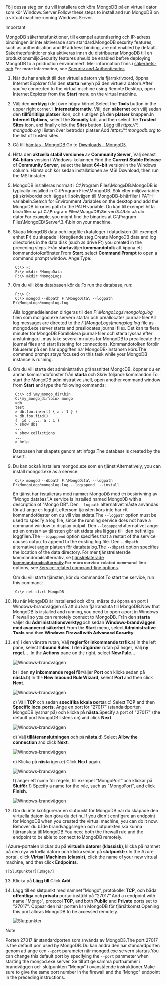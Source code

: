 <span data-ttu-id="67c51-101">Följ dessa steg om du vill installera och köra MongoDB på en virtuell dator som kör Windows Server.</span><span class="sxs-lookup"><span data-stu-id="67c51-101">Follow these steps to install and run MongoDB on a virtual machine running Windows Server.</span></span>

> [!IMPORTANT]
> <span data-ttu-id="67c51-102">MongoDB säkerhetsfunktioner, till exempel autentisering och IP-adress bindningen är inte aktiverade som standard.</span><span class="sxs-lookup"><span data-stu-id="67c51-102">MongoDB security features, such as authentication and IP address binding, are not enabled by default.</span></span> <span data-ttu-id="67c51-103">Säkerhetsfunktioner ska aktiveras innan du distribuerar MongoDB till en produktionsmiljö.</span><span class="sxs-lookup"><span data-stu-id="67c51-103">Security features should be enabled before deploying MongoDB to a production environment.</span></span>  <span data-ttu-id="67c51-104">Mer information finns i [säkerhets- och](http://www.mongodb.org/display/DOCS/Security+and+Authentication).</span><span class="sxs-lookup"><span data-stu-id="67c51-104">For more information, see [Security and Authentication](http://www.mongodb.org/display/DOCS/Security+and+Authentication).</span></span>
>
>

1. <span data-ttu-id="67c51-105">När du har anslutit till den virtuella datorn via fjärrskrivbord, öppna Internet Explorer från den **starta** menyn på den virtuella datorn.</span><span class="sxs-lookup"><span data-stu-id="67c51-105">After you've connected to the virtual machine using Remote Desktop, open Internet Explorer from the **Start** menu on the virtual machine.</span></span>
2. <span data-ttu-id="67c51-106">Välj den **verktyg** i det övre högra hörnet.</span><span class="sxs-lookup"><span data-stu-id="67c51-106">Select the **Tools** button in the upper right corner.</span></span>  <span data-ttu-id="67c51-107">I **Internetalternativ**, Välj den **säkerhet** och välj sedan den **tillförlitliga platser** ikon, och slutligen på den **platser** knappen.</span><span class="sxs-lookup"><span data-stu-id="67c51-107">In **Internet Options**, select the **Security** tab, and then select the **Trusted Sites** icon, and finally click the **Sites** button.</span></span> <span data-ttu-id="67c51-108">Lägg till *https://\*. mongodb.org* i listan över betrodda platser.</span><span class="sxs-lookup"><span data-stu-id="67c51-108">Add *https://\*.mongodb.org* to the list of trusted sites.</span></span>
3. <span data-ttu-id="67c51-109">Gå till [hämtas - MongoDB](https://www.mongodb.com/download-center#community).</span><span class="sxs-lookup"><span data-stu-id="67c51-109">Go to [Downloads - MongoDB](https://www.mongodb.com/download-center#community).</span></span>
4. <span data-ttu-id="67c51-110">Hitta den **aktuella stabil versionen** av **Community Server**, Välj senast **64-bitars** version i Windows-kolumnen.</span><span class="sxs-lookup"><span data-stu-id="67c51-110">Find the **Current Stable Release** of **Community Server**, select the latest **64-bit** version in the Windows column.</span></span> <span data-ttu-id="67c51-111">Hämta och kör sedan installationen av MSI.</span><span class="sxs-lookup"><span data-stu-id="67c51-111">Download, then run the MSI installer.</span></span>
5. <span data-ttu-id="67c51-112">MongoDB installeras normalt i C:\Program Files\MongoDB.</span><span class="sxs-lookup"><span data-stu-id="67c51-112">MongoDB is typically installed in C:\Program Files\MongoDB.</span></span> <span data-ttu-id="67c51-113">Sök efter miljövariabler på skrivbordet och lägga till sökvägen till MongoDB-binärfiler i PATH-variabeln.</span><span class="sxs-lookup"><span data-stu-id="67c51-113">Search for Environment Variables on the desktop and add the MongoDB binaries path to the PATH variable.</span></span> <span data-ttu-id="67c51-114">Du kan till exempel hitta binärfilerna på C:\Program Files\MongoDB\Server\3.4\bin på din dator.</span><span class="sxs-lookup"><span data-stu-id="67c51-114">For example, you might find the binaries at C:\Program Files\MongoDB\Server\3.4\bin on your machine.</span></span>
6. <span data-ttu-id="67c51-115">Skapa MongoDB data och loggfilen kataloger i datadisken (till exempel enhet **F:**) du skapade i föregående steg.</span><span class="sxs-lookup"><span data-stu-id="67c51-115">Create MongoDB data and log directories in the data disk (such as drive **F:**) you created in the preceding steps.</span></span> <span data-ttu-id="67c51-116">Från **starta**väljer **kommandotolk** att öppna ett kommandotolksfönster.</span><span class="sxs-lookup"><span data-stu-id="67c51-116">From **Start**, select **Command Prompt** to open a command prompt window.</span></span>  <span data-ttu-id="67c51-117">Ange:</span><span class="sxs-lookup"><span data-stu-id="67c51-117">Type:</span></span>

        C:\> F:
        F:\> mkdir \MongoData
        F:\> mkdir \MongoLogs
7. <span data-ttu-id="67c51-118">Om du vill köra databasen kör du:</span><span class="sxs-lookup"><span data-stu-id="67c51-118">To run the database, run:</span></span>

        F:\> C:
        C:\> mongod --dbpath F:\MongoData\ --logpath F:\MongoLogs\mongolog.log

    <span data-ttu-id="67c51-119">Alla loggmeddelanden dirigeras till den *F:\MongoLogs\mongolog.log* filen som mongod.exe servern startar och preallocates journal-filer.</span><span class="sxs-lookup"><span data-stu-id="67c51-119">All log messages are directed to the *F:\MongoLogs\mongolog.log* file as mongod.exe server starts and preallocates journal files.</span></span> <span data-ttu-id="67c51-120">Det kan ta flera minuter för MongoDB Förallokera journal-filer och starta lyssna efter anslutningar.</span><span class="sxs-lookup"><span data-stu-id="67c51-120">It may take several minutes for MongoDB to preallocate the journal files and start listening for connections.</span></span> <span data-ttu-id="67c51-121">Kommandotolken förblir fokuserar på den här uppgiften när MongoDB-instansen körs.</span><span class="sxs-lookup"><span data-stu-id="67c51-121">The command prompt stays focused on this task while your MongoDB instance is running.</span></span>
8. <span data-ttu-id="67c51-122">Om du vill starta det administrativa gränssnittet MongoDB, öppnar du en annan kommandofönster från **starta** och Skriv följande kommandon:</span><span class="sxs-lookup"><span data-stu-id="67c51-122">To start the MongoDB administrative shell, open another command window from **Start** and type the following commands:</span></span>

        C:\> cd \my_mongo_dir\bin  
        C:\my_mongo_dir\bin> mongo  
        >db  
        test
        > db.foo.insert( { a : 1 } )  
        > db.foo.find()  
        { _id : ..., a : 1 }  
        > show dbs  
        ...  
        > show collections  
        ...  
        > help  

    <span data-ttu-id="67c51-123">Databasen har skapats genom att infoga.</span><span class="sxs-lookup"><span data-stu-id="67c51-123">The database is created by the insert.</span></span>
9. <span data-ttu-id="67c51-124">Du kan också installera mongod.exe som en tjänst:</span><span class="sxs-lookup"><span data-stu-id="67c51-124">Alternatively, you can install mongod.exe as a service:</span></span>

        C:\> mongod --dbpath F:\MongoData\ --logpath F:\MongoLogs\mongolog.log --logappend  --install

    <span data-ttu-id="67c51-125">En tjänst har installerats med namnet MongoDB med en beskrivning av ”Mongo databas”.</span><span class="sxs-lookup"><span data-stu-id="67c51-125">A service is installed named MongoDB with a description of "Mongo DB".</span></span> <span data-ttu-id="67c51-126">Den `--logpath` alternativet måste användas för att ange en loggfil, eftersom tjänsten körs inte har ett kommandofönster om du vill visa utdata.</span><span class="sxs-lookup"><span data-stu-id="67c51-126">The `--logpath` option must be used to specify a log file, since the running service does not have a command window to display output.</span></span>  <span data-ttu-id="67c51-127">Den `--logappend` alternativet anger att en omstart av tjänsten gör att utdata ska läggas till i den befintliga loggfilen.</span><span class="sxs-lookup"><span data-stu-id="67c51-127">The `--logappend` option specifies that a restart of the service causes output to append to the existing log file.</span></span>  <span data-ttu-id="67c51-128">Den `--dbpath` alternativet anger platsen för datakatalog.</span><span class="sxs-lookup"><span data-stu-id="67c51-128">The `--dbpath` option specifies the location of the data directory.</span></span> <span data-ttu-id="67c51-129">För mer tjänstrelaterade kommandoradsalternativ, se [tjänstrelaterade kommandoradsalternativ][MongoWindowsSvcOptions].</span><span class="sxs-lookup"><span data-stu-id="67c51-129">For more service-related command-line options, see [Service-related command-line options][MongoWindowsSvcOptions].</span></span>

    <span data-ttu-id="67c51-130">Om du vill starta tjänsten, kör du kommandot:</span><span class="sxs-lookup"><span data-stu-id="67c51-130">To start the service, run this command:</span></span>

        C:\> net start MongoDB
10. <span data-ttu-id="67c51-131">Nu när MongoDB är installerad och körs, måste du öppna en port i Windows-brandväggen så att du kan fjärransluta till MongoDB.</span><span class="sxs-lookup"><span data-stu-id="67c51-131">Now that MongoDB is installed and running, you need to open a port in Windows Firewall so you can remotely connect to MongoDB.</span></span>  <span data-ttu-id="67c51-132">Från den **starta** väljer du **Administrationsverktyg** och sedan **Windows-brandväggen med avancerad säkerhet**.</span><span class="sxs-lookup"><span data-stu-id="67c51-132">From the **Start** menu, select **Administrative Tools** and then **Windows Firewall with Advanced Security**.</span></span>
11. <span data-ttu-id="67c51-133">en) i den vänstra rutan, Välj **regler för inkommande trafik**.</span><span class="sxs-lookup"><span data-stu-id="67c51-133">a) In the left pane, select **Inbound Rules**.</span></span>  <span data-ttu-id="67c51-134">I den **åtgärder** rutan på höger, Välj **ny regel...** .</span><span class="sxs-lookup"><span data-stu-id="67c51-134">In the **Actions** pane on the right, select **New Rule...**.</span></span>

    ![Windows-brandväggen][Image1]

    <span data-ttu-id="67c51-136">b) i den **ny inkommande regel för**väljer **Port** och klicka sedan på **nästa**.</span><span class="sxs-lookup"><span data-stu-id="67c51-136">b) In the **New Inbound Rule Wizard**, select **Port** and then click **Next**.</span></span>

    ![Windows-brandväggen][Image2]

    <span data-ttu-id="67c51-138">c) Välj **TCP** och sedan **specifika lokala portar**.</span><span class="sxs-lookup"><span data-stu-id="67c51-138">c) Select **TCP** and then **Specific local ports**.</span></span>  <span data-ttu-id="67c51-139">Ange en port för ”27017” (standardporten MongoDB lyssnar på) och klicka på **nästa**.</span><span class="sxs-lookup"><span data-stu-id="67c51-139">Specify a port of "27017" (the default port MongoDB listens on) and click **Next**.</span></span>

    ![Windows-brandväggen][Image3]

    <span data-ttu-id="67c51-141">d) Välj **tillåter anslutningen** och på **nästa**.</span><span class="sxs-lookup"><span data-stu-id="67c51-141">d) Select **Allow the connection** and click **Next**.</span></span>

    ![Windows-brandväggen][Image4]

    <span data-ttu-id="67c51-143">e) Klicka på **nästa** igen.</span><span class="sxs-lookup"><span data-stu-id="67c51-143">e) Click **Next** again.</span></span>

    ![Windows-brandväggen][Image5]

    <span data-ttu-id="67c51-145">f) anger ett namn för regeln, till exempel ”MongoPort” och klickar på **Slutför**.</span><span class="sxs-lookup"><span data-stu-id="67c51-145">f) Specify a name for the rule, such as "MongoPort", and click **Finish**.</span></span>

    ![Windows-brandväggen][Image6]

12. <span data-ttu-id="67c51-147">Om du inte konfigurerar en slutpunkt för MongoDB när du skapade den virtuella datorn kan göra du det nu.</span><span class="sxs-lookup"><span data-stu-id="67c51-147">If you didn't configure an endpoint for MongoDB when you created the virtual machine, you can do it now.</span></span> <span data-ttu-id="67c51-148">Behöver du både brandväggsregeln och slutpunkten ska kunna fjärransluta till MongoDB.</span><span class="sxs-lookup"><span data-stu-id="67c51-148">You need both the firewall rule and the endpoint to be able to connect to MongoDB remotely.</span></span>

  <span data-ttu-id="67c51-149">I Azure-portalen klickar du på **virtuella datorer (klassisk)**, klicka på namnet på den nya virtuella datorn och klicka sedan på **slutpunkter**.</span><span class="sxs-lookup"><span data-stu-id="67c51-149">In the Azure portal, click **Virtual Machines (classic)**, click the name of your new virtual machine, and then click **Endpoints**.</span></span>

    ![Slutpunkter][Image7]

13. <span data-ttu-id="67c51-151">Klicka på **Lägg till**.</span><span class="sxs-lookup"><span data-stu-id="67c51-151">Click **Add**.</span></span>

14. <span data-ttu-id="67c51-152">Lägg till en slutpunkt med namnet ”Mongo”, protokollet **TCP**, och båda **offentliga** och **privata** portar inställd på ”27017”.</span><span class="sxs-lookup"><span data-stu-id="67c51-152">Add an endpoint with name "Mongo", protocol **TCP**, and both **Public** and **Private** ports set to "27017".</span></span> <span data-ttu-id="67c51-153">Öppnar den här porten kan MongoDB för fjärråtkomst.</span><span class="sxs-lookup"><span data-stu-id="67c51-153">Opening this port allows MongoDB to be accessed remotely.</span></span>

    ![Slutpunkter][Image9]

> [!NOTE]
> <span data-ttu-id="67c51-155">Porten 27017 är standardporten som används av MongoDB.</span><span class="sxs-lookup"><span data-stu-id="67c51-155">The port 27017 is the default port used by MongoDB.</span></span> <span data-ttu-id="67c51-156">Du kan ändra den här standardporten genom att ange den `--port` parameter när mongod.exe servern startas.</span><span class="sxs-lookup"><span data-stu-id="67c51-156">You can change this default port by specifying the `--port` parameter when starting the mongod.exe server.</span></span> <span data-ttu-id="67c51-157">Se till att ge samma portnummer i brandväggen och slutpunkten ”Mongo” i ovanstående instruktioner.</span><span class="sxs-lookup"><span data-stu-id="67c51-157">Make sure to give the same port number in the firewall and the "Mongo" endpoint in the preceding instructions.</span></span>
>
>

[MongoDownloads]: http://www.mongodb.org/downloads

[MongoWindowsSvcOptions]: http://www.mongodb.org/display/DOCS/Windows+Service


[Image1]: ./media/install-and-run-mongo-on-win2k8-vm/WinFirewall1.png
[Image2]: ./media/install-and-run-mongo-on-win2k8-vm/WinFirewall2.png
[Image3]: ./media/install-and-run-mongo-on-win2k8-vm/WinFirewall3.png
[Image4]: ./media/install-and-run-mongo-on-win2k8-vm/WinFirewall4.png
[Image5]: ./media/install-and-run-mongo-on-win2k8-vm/WinFirewall5.png
[Image6]: ./media/install-and-run-mongo-on-win2k8-vm/WinFirewall6.png
[Image7]: ./media/install-and-run-mongo-on-win2k8-vm/menusendpointadd.png
<!-- Removed 03/08/2017. Not in new portal. -->
<!-- [Image8]: ./media/install-and-run-mongo-on-win2k8-vm/WinVmAddEndpoint2.png
-->
[Image9]: ./media/install-and-run-mongo-on-win2k8-vm/newendpointdetails.png
